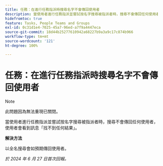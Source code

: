 ```yaml
---
title: 任務：在進行任務指派時搜尋名字不會傳回使用者
description: 當使用者進行任務指派並嘗試按名字搜尋被指派者時，搜尋不會傳回任何使用者，使用者會看到訊息「找不到任何結果」。此問題有解決方法。
hidefromtoc: true
feature: Tasks, People Teams and Groups
exl-id: 0c31d1e4-7025-45a7-96ed-a7f9a4447eca
source-git-commit: 18d44b25277610942a68227b9a3a9c17c874b966
workflow-type: tm+mt
source-wordcount: '121'
ht-degree: 100%

---
```


# 任務：在進行任務指派時搜尋名字不會傳回使用者

>[!NOTE]
>
>此問題因為無法重現已關閉。

當使用者進行任務指派並嘗試按名字搜尋被指派者時，搜尋不會傳回任何使用者，使用者會看到訊息「找不到任何結果」。

**解決方法**

以全名搜尋會如預期傳回使用者。

_於 2024 年 6 月 27 日首次回報。_
